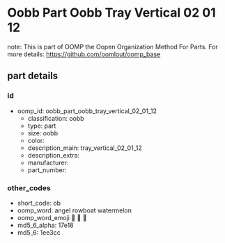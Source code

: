 # Oobb Part Oobb Tray Vertical 02 01 12  

note: This is part of OOMP the Oopen Organization Method For Parts. For more details: https://github.com/oomlout/oomp_base

##  part details





### id
* oomp_id: oobb_part_oobb_tray_vertical_02_01_12
  * classification: oobb
  * type: part
  * size: oobb
  * color: 
  * description_main: tray_vertical_02_01_12
  * description_extra: 
  * manufacturer: 
  * part_number: 

### other_codes
* short_code: ob
* oomp_word: angel rowboat watermelon
* oomp_word_emoji :angel: :rowboat: :watermelon:
* md5_6_alpha: 17e18
* md5_6: 1ee3cc